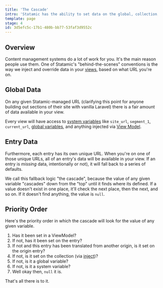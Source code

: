 ```yaml
---
title: 'The Cascade'
intro: 'Statamic has the ability to set data on the global, collection, view, and entry levels. We call the way the data can be inherited and overridden "The Cascade™".'
template: page
stage: 4
id: 3d5efc5c-17b1-480b-bb77-53faf3d9552c
---
```

## Overview

Content management systems do a lot of work for you. It's the main reason people use them. One of Statamic's "behind-the-scenes" conventions is the way we inject and override data in your [views](/views), based on what URL you're on.

## Global Data

On any given Statamic-managed URL (clarifying this point for anyone building out sections of their site with vanilla Laravel) there is a fair amount of data available in your view.

Every view will have access to [system variables](/variables#variables#system-variables) like `site_url`, `segment_1`, `current_url`, [global variables](/globals), and anything injected via [View Model](/view-models).

## Entry Data
Furthermore, each entry has its own unique URL. When you're on one of those unique URLs, all of an entry's data will be available in your view. If an entry is _missing_ data, intentionally or not), it will fall back to a series of defaults.

We call this fallback logic "the cascade", because the value of any given variable "cascades" down from the "top" until it finds where its defined. If a value doesn't exist in one place, it'll check the next place, then the next, and so on. If it doesn't find anything, the value is `null`.

## Priority Order

Here's the priority order in which the cascade will look for the value of any given variable.

1. Has it been set in a ViewModel?
2. If not, has it been set on the entry?
3. If not and this entry has been translated from another origin, is it set on the origin entry?
4. If not, is it set on the collection (via [inject](/collections#inject))?
5. If not, is it a global variable?
6. If not, is it a system variable?
7. Well okay then, `null` it is.

That's all there is to it.
